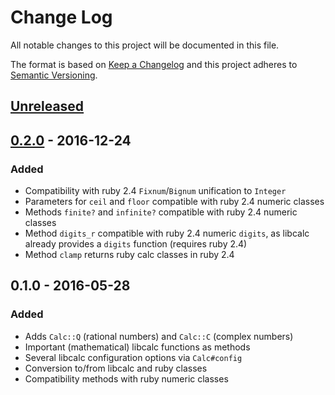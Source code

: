 # Change Log
All notable changes to this project will be documented in this file.

The format is based on [Keep a Changelog](http://keepachangelog.com/) 
and this project adheres to [Semantic Versioning](http://semver.org/).

## [Unreleased]

## [0.2.0] - 2016-12-24
### Added
- Compatibility with ruby 2.4 `Fixnum`/`Bignum` unification to `Integer`
- Parameters for `ceil` and `floor` compatible with ruby 2.4 numeric classes
- Methods `finite?` and `infinite?` compatible with ruby 2.4 numeric classes
- Method `digits_r` compatible with ruby 2.4 numeric `digits`, as libcalc
  already provides a `digits` function (requires ruby 2.4)
- Method `clamp` returns ruby calc classes in ruby 2.4

## 0.1.0 - 2016-05-28
### Added
- Adds `Calc::Q` (rational numbers) and `Calc::C` (complex numbers)
- Important (mathematical) libcalc functions as methods
- Several libcalc configuration options via `Calc#config`
- Conversion to/from libcalc and ruby classes
- Compatibility methods with ruby numeric classes

[Unreleased]: https://github.com/timocp/ruby-calc/compare/0.2.0...HEAD
[0.2.0]: https://github.com/timocp/ruby-calc/compare/0.1.0...0.2.0
